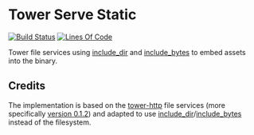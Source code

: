 # Tower Serve Static

[![Build Status](https://github.com/jannik4/tower-serve-static/workflows/CI/badge.svg)](https://github.com/jannik4/tower-serve-static/actions)
[![Lines Of Code](https://tokei.rs/b1/github/jannik4/tower-serve-static?category=code)](https://github.com/jannik4/tower-serve-static)

Tower file services using [include_dir](https://crates.io/crates/include_dir/) and [include_bytes](https://doc.rust-lang.org/std/macro.include_bytes.html) to embed assets into the binary.

## Credits

The implementation is based on the [tower-http](https://crates.io/crates/tower-http) file services (more specifically [version 0.1.2](https://github.com/tower-rs/tower-http/tree/2c110d21ed6462d0ea9b7e1b1d3d3fb128736098)) and adapted to use [include_dir](https://crates.io/crates/include_dir/)/[include_bytes](https://doc.rust-lang.org/std/macro.include_bytes.html) instead of the filesystem.
